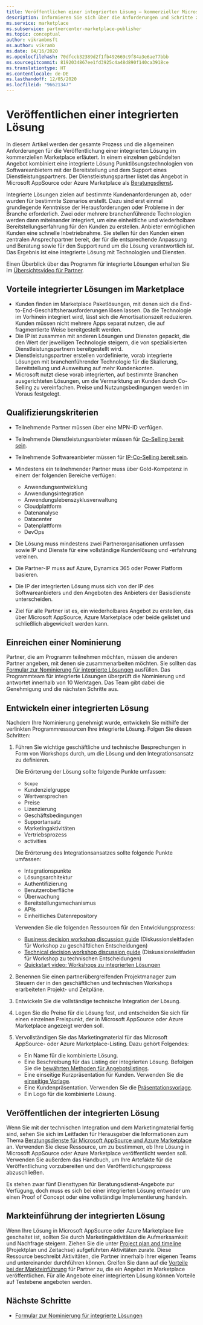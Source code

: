 ```yaml
---
title: Veröffentlichen einer integrierten Lösung – kommerzieller Microsoft-Marketplace
description: Informieren Sie sich über die Anforderungen und Schritte zum Veröffentlichen integrierter Lösungen in Microsoft AppSource und Azure Marketplace.
ms.service: marketplace
ms.subservice: partnercenter-marketplace-publisher
ms.topic: conceptual
author: vikrambmsft
ms.author: vikramb
ms.date: 04/16/2020
ms.openlocfilehash: 70dfccb32389d2f1fb492669c9f84a3e6ae77bbb
ms.sourcegitcommit: 8192034867ee1fd3925c4a48d890f140ca3918ce
ms.translationtype: HT
ms.contentlocale: de-DE
ms.lasthandoff: 12/05/2020
ms.locfileid: "96621347"
---
```

# <a name="publish-an-integrated-solution"></a>Veröffentlichen einer integrierten Lösung

In diesem Artikel werden der gesamte Prozess und die allgemeinen Anforderungen für die Veröffentlichung einer integrierten Lösung im kommerziellen Marketplace erläutert. In einem einzelnen gebündelten Angebot kombiniert eine integrierte Lösung Punktlösungstechnologien von Softwareanbietern mit der Bereitstellung und dem Support eines Dienstleistungspartners. Der Dienstleistungspartner listet das Angebot in Microsoft AppSource oder Azure Marketplace als [Beratungsdienst](./plan-consulting-service-offer.md).

Integrierte Lösungen zielen auf bestimmte Kundenanforderungen ab, oder wurden für bestimmte Szenarios erstellt. Dazu sind erst einmal grundlegende Kenntnisse der Herausforderungen oder Probleme in der Branche erforderlich. Zwei oder mehrere branchenführende Technologien werden dann miteinander integriert, um eine einheitliche und wiederholbare Bereitstellungserfahrung für den Kunden zu erstellen. Anbieter ermöglichen Kunden eine schnelle Inbetriebnahme. Sie stellen für den Kunden einen zentralen Ansprechpartner bereit, der für die entsprechende Anpassung und Beratung sowie für den Support rund um die Lösung verantwortlich ist. Das Ergebnis ist eine integrierte Lösung mit Technologien und Diensten.

Einen Überblick über das Programm für integrierte Lösungen erhalten Sie im [Übersichtsvideo für Partner](https://partner.microsoft.com/asset/detail/integrated-solutions-program-overview-for-partners-mp4).

## <a name="benefits-of-integrated-solutions-in-the-marketplace"></a>Vorteile integrierter Lösungen im Marketplace

* Kunden finden im Marketplace Paketlösungen, mit denen sich die End-to-End-Geschäftsherausforderungen lösen lassen. Da die Technologie im Vorhinein integriert wird, lässt sich die Amortisationszeit reduzieren. Kunden müssen nicht mehrere Apps separat nutzen, die auf fragmentierte Weise bereitgestellt werden.
* Die IP ist zusammen mit anderen Lösungen und Diensten gepackt, die den Wert der jeweiligen Technologie steigern, die von spezialisierten Dienstleistungspartnern bereitgestellt wird.
* Dienstleistungspartner erstellen vordefinierte, vorab integrierte Lösungen mit branchenführender Technologie für die Skalierung, Bereitstellung und Ausweitung auf mehr Kundenkonten.
* Microsoft nutzt diese vorab integrierten, auf bestimmte Branchen ausgerichteten Lösungen, um die Vermarktung an Kunden durch Co-Selling zu vereinfachen. Preise und Nutzungsbedingungen werden im Voraus festgelegt.

## <a name="eligibility-criteria"></a>Qualifizierungskriterien

* Teilnehmende Partner müssen über eine MPN-ID verfügen.
* Teilnehmende Dienstleistungsanbieter müssen für [Co-Selling bereit sein](https://aka.ms/CertificationPolicies#3000-requirements-for-co-sell-status).
* Teilnehmende Softwareanbieter müssen für [IP-Co-Selling bereit sein](https://aka.ms/CertificationPolicies#3000-requirements-for-co-sell-status).
* Mindestens ein teilnehmender Partner muss über Gold-Kompetenz in einem der folgenden Bereiche verfügen:
    - Anwendungsentwicklung
    - Anwendungsintegration
    - Anwendungslebenszyklusverwaltung
    - Cloudplattform
    - Datenanalyse
    - Datacenter
    - Datenplattform
    - DevOps

* Die Lösung muss mindestens zwei Partnerorganisationen umfassen sowie IP und Dienste für eine vollständige Kundenlösung und -erfahrung vereinen.
* Die Partner-IP muss auf Azure, Dynamics 365 oder Power Platform basieren.
* Die IP der integrierten Lösung muss sich von der IP des Softwareanbieters und den Angeboten des Anbieters der Basisdienste unterscheiden.
* Ziel für alle Partner ist es, ein wiederholbares Angebot zu erstellen, das über Microsoft AppSource, Azure Marketplace oder beide gelistet und schließlich abgewickelt werden kann.

## <a name="submit-a-nomination"></a>Einreichen einer Nominierung

Partner, die am Programm teilnehmen möchten, müssen die anderen Partner angeben, mit denen sie zusammenarbeiten möchten. Sie sollten das [Formular zur Nominierung für integrierte Lösungen](https://aka.ms/AA5qicu) ausfüllen. Das Programmteam für integrierte Lösungen überprüft die Nominierung und antwortet innerhalb von 10 Werktagen. Das Team gibt dabei die Genehmigung und die nächsten Schritte aus.

## <a name="develop-an-integrated-solution"></a>Entwickeln einer integrierten Lösung

Nachdem Ihre Nominierung genehmigt wurde, entwickeln Sie mithilfe der verlinkten Programmressourcen Ihre integrierte Lösung. Folgen Sie diesen Schritten:

1. Führen Sie wichtige geschäftliche und technische Besprechungen in Form von Workshops durch, um die Lösung und den Integrationsansatz zu definieren.

    Die Erörterung der Lösung sollte folgende Punkte umfassen:
    * `Scope`
    * Kundenzielgruppe
    * Wertversprechen
    * Preise
    * Lizenzierung
    * Geschäftsbedingungen
    * Supportansatz
    * Marketingaktivitäten
    * Vertriebsprozess
    * activities

    Die Erörterung des Integrationsansatzes sollte folgende Punkte umfassen:
    * Integrationspunkte
    * Lösungsarchitektur
    * Authentifizierung
    * Benutzeroberfläche
    * Überwachung
    * Bereitstellungsmechanismus
    * APIs
    * Einheitliches Datenrepository

    Verwenden Sie die folgenden Ressourcen für den Entwicklungsprozess:

    * [Business decision workshop discussion guide](https://aka.ms/AA5qicx) (Diskussionsleitfaden für Workshop zu geschäftlichen Entscheidungen)
    * [Technical decision workshop discussion guide](https://aka.ms/AA5qid1) (Diskussionsleitfaden für Workshop zu technischen Entscheidungen)
    * [Quickstart video: Workshops zu integrierten Lösungen](https://partner.microsoft.com/asset/detail/integrated-solutions-workshop-quickstart-guide-mp4)

1. Benennen Sie einen partnerübergreifenden Projektmanager zum Steuern der in den geschäftlichen und technischen Workshops erarbeiteten Projekt- und Zeitpläne.

1. Entwickeln Sie die vollständige technische Integration der Lösung.

1. Legen Sie die Preise für die Lösung fest, und entscheiden Sie sich für einen einzelnen Preispunkt, der in Microsoft AppSource oder Azure Marketplace angezeigt werden soll.

1. Vervollständigen Sie das Marketingmaterial für das Microsoft AppSource- oder Azure Marketplace-Listing. Dazu gehört Folgendes:

    * Ein Name für die kombinierte Lösung.
    * Eine Beschreibung für das Listing der integrierten Lösung. Befolgen Sie die [bewährten Methoden für Angebotslistings](./gtm-offer-listing-best-practices.md).
    * Eine einseitige Kurzpräsentation für Kunden. Verwenden Sie die [einseitige Vorlage](https://aka.ms/AA5s08a).
    * Eine Kundenpräsentation. Verwenden Sie die [Präsentationsvorlage](https://aka.ms/AA5s7ql).
    * Ein Logo für die kombinierte Lösung.

## <a name="publish-your-integrated-solution"></a>Veröffentlichen der integrierten Lösung

Wenn Sie mit der technischen Integration und dem Marketingmaterial fertig sind, sehen Sie sich im Leitfaden für Herausgeber die Informationen zum Thema [Beratungsdienste für Microsoft AppSource und Azure Marketplace](./plan-consulting-service-offer.md) an. Verwenden Sie diese Ressource, um zu bestimmen, ob Ihre Lösung in Microsoft AppSource oder Azure Marketplace veröffentlicht werden soll. Verwenden Sie außerdem das Handbuch, um Ihre Artefakte für die Veröffentlichung vorzubereiten und den Veröffentlichungsprozess abzuschließen.

Es stehen zwar fünf Diensttypen für Beratungsdienst-Angebote zur Verfügung, doch muss es sich bei einer integrierten Lösung entweder um einen Proof of Concept oder eine vollständige Implementierung handeln.

## <a name="go-to-market-with-your-integrated-solution"></a>Markteinführung der integrierten Lösung

Wenn Ihre Lösung in Microsoft AppSource oder Azure Marketplace live geschaltet ist, sollten Sie durch Marketingaktivitäten die Aufmerksamkeit und Nachfrage steigern. Ziehen Sie die unter [Project plan and timeline](https://aka.ms/AA5qiuc) (Projektplan und Zeitachse) aufgeführten Aktivitäten zurate. Diese Ressource beschreibt Aktivitäten, die Partner innerhalb ihrer eigenen Teams und untereinander durchführen können. Greifen Sie dann auf die [Vorteile bei der Markteinführung](./gtm-your-marketplace-benefits.md#list-trial-and-consulting-benefits) für Partner zu, die ein Angebot im Marketplace veröffentlichen. Für alle Angebote einer integrierten Lösung können Vorteile auf Testebene angeboten werden.

## <a name="next-steps"></a>Nächste Schritte

- [Formular zur Nominierung für integrierte Lösungen](https://aka.ms/AA5qicu)